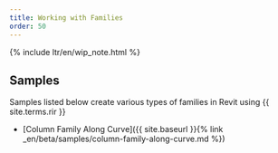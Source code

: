 ```yaml
---
title: Working with Families
order: 50
---
```


{% include ltr/en/wip_note.html %}


## Samples

Samples listed below create various types of families in Revit using {{ site.terms.rir }}

- [Column Family Along Curve]({{ site.baseurl }}{% link _en/beta/samples/column-family-along-curve.md %})
